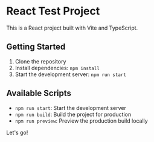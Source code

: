# React Test Project

This is a React project built with Vite and TypeScript.

## Getting Started

1. Clone the repository
2. Install dependencies: `npm install`
3. Start the development server: `npm run start`

## Available Scripts

- `npm run start`: Start the development server
- `npm run build`: Build the project for production
- `npm run preview`: Preview the production build locally

Let's go!